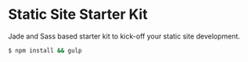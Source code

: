 # Static Site Starter Kit

Jade and Sass based starter kit to kick-off your static site development.

```sh
$ npm install && gulp
```
